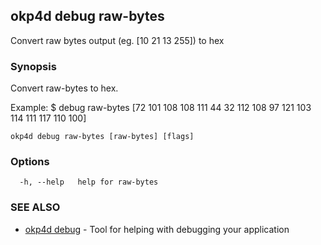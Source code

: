 ## okp4d debug raw-bytes

Convert raw bytes output (eg. [10 21 13 255]) to hex

### Synopsis

Convert raw-bytes to hex.

Example:
$ <appd> debug raw-bytes [72 101 108 108 111 44 32 112 108 97 121 103 114 111 117 110 100]
			

```
okp4d debug raw-bytes [raw-bytes] [flags]
```

### Options

```
  -h, --help   help for raw-bytes
```

### SEE ALSO

* [okp4d debug](okp4d_debug.md)	 - Tool for helping with debugging your application

